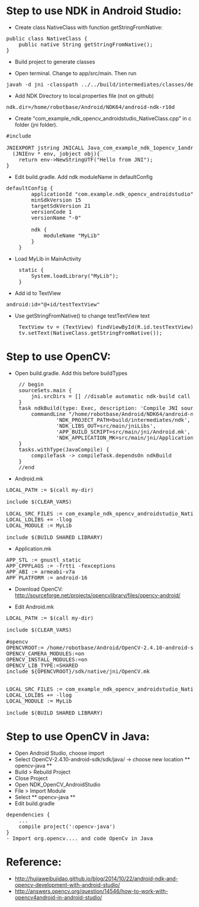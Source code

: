 Step to use NDK in Android Studio:
==============

- Create class NativeClass with function getStringFromNative:

<pre>
public class NativeClass {
    public native String getStringFromNative();
}
</pre>

- Build project to generate classes

- Open terminal. Change to app/src/main. Then run

<pre>
javah -d jni -classpath ../../build/intermediates/classes/debug/ com.example.ndk_opencv_androidstudio.NativeClass
</pre>

- Add NDK Directory to local.properties file (not on github)

<pre>
ndk.dir=/home/robotbase/Android/NDK64/android-ndk-r10d
</pre>

- Create "com_example_ndk_opencv_androidstudio_NativeClass.cpp" in c folder (jni folder).

<pre>
#include <com_example_ndk_opencv_androidstudio_NativeClass.h>

JNIEXPORT jstring JNICALL Java_com_example_ndk_1opencv_1androidstudio_NativeClass_getStringFromNative
  (JNIEnv * env, jobject obj){
    return env->NewStringUTF("Hello from JNI");
}
</pre>

- Edit build.gradle. Add ndk moduleName in  defaultConfig 

<pre>
defaultConfig {
        applicationId "com.example.ndk_opencv_androidstudio"
        minSdkVersion 15
        targetSdkVersion 21
        versionCode 1
        versionName "-0"

        ndk {
            moduleName "MyLib"
        }
    }
</pre>

- Load MyLib in MainActivity

<pre>
    static {
        System.loadLibrary("MyLib");
    }
</pre>

- Add id to TextView

<pre>
android:id="@+id/testTextView"
</pre>

- Use getStringFromNative() to change testTextView text

<pre>
    TextView tv = (TextView) findViewById(R.id.testTextView);
    tv.setText(NativeClass.getStringFromNative());
</pre>


Step to use OpenCV:
==============

- Open build.gradle. Add this before buildTypes

<pre>
    // begin
    sourceSets.main {
        jni.srcDirs = [] //disable automatic ndk-build call
    }
    task ndkBuild(type: Exec, description: 'Compile JNI source via NDK') {
        commandLine "/home/robotbase/Android/NDK64/android-ndk-r10d/ndk-build",
                'NDK_PROJECT_PATH=build/intermediates/ndk',
                'NDK_LIBS_OUT=src/main/jniLibs',
                'APP_BUILD_SCRIPT=src/main/jni/Android.mk',
                'NDK_APPLICATION_MK=src/main/jni/Application.mk'
    }
    tasks.withType(JavaCompile) {
        compileTask -> compileTask.dependsOn ndkBuild
    }
    //end
</pre>

- Android.mk

<pre>
LOCAL_PATH := $(call my-dir)

include $(CLEAR_VARS)

LOCAL_SRC_FILES := com_example_ndk_opencv_androidstudio_NativeClass.cpp
LOCAL_LDLIBS += -llog
LOCAL_MODULE := MyLib

include $(BUILD_SHARED_LIBRARY)
</pre>
- Application.mk

<pre>
APP_STL := gnustl_static
APP_CPPFLAGS := -frtti -fexceptions
APP_ABI := armeabi-v7a
APP_PLATFORM := android-16
</pre>

- Download OpenCV: http://sourceforge.net/projects/opencvlibrary/files/opencv-android/

- Edit Android.mk

<pre>
LOCAL_PATH := $(call my-dir)

include $(CLEAR_VARS)

#opencv
OPENCVROOT:= /home/robotbase/Android/OpenCV-2.4.10-android-sdk
OPENCV_CAMERA_MODULES:=on
OPENCV_INSTALL_MODULES:=on
OPENCV_LIB_TYPE:=SHARED
include ${OPENCVROOT}/sdk/native/jni/OpenCV.mk


LOCAL_SRC_FILES := com_example_ndk_opencv_androidstudio_NativeClass.cpp
LOCAL_LDLIBS += -llog
LOCAL_MODULE := MyLib

include $(BUILD_SHARED_LIBRARY)
</pre>

Step to use OpenCV in Java:
==============

- Open Android Studio, choose import 
- Select OpenCV-2.4.10-android-sdk/sdk/java/ -> choose new location ** opencv-java **
- Build > Rebuild Project
- Close Project
- Open NDK_OpenCV_AndroidStudio
- File > Import Module
- Select ** opencv-java **
- Edit build.gradle

<pre>
dependencies {
	...
    compile project(':opencv-java')
}
- Import org.opencv.... and code OpenCv in Java
</pre>

Reference:
==============
- http://hujiaweibujidao.github.io/blog/2014/10/22/android-ndk-and-opencv-development-with-android-studio/
- http://answers.opencv.org/question/14546/how-to-work-with-opencv4android-in-android-studio/